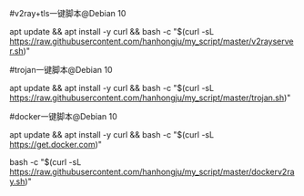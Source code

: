 #v2ray+tls一键脚本@Debian 10

apt update && apt install -y curl && bash -c "$(curl -sL   https://raw.githubusercontent.com/hanhongju/my_script/master/v2rayserver.sh)"


#trojan一键脚本@Debian 10

apt update && apt install -y curl && bash -c "$(curl -sL   https://raw.githubusercontent.com/hanhongju/my_script/master/trojan.sh)"




#docker一键脚本@Debian 10

apt update && apt install -y curl && bash -c "$(curl -sL https://get.docker.com)"

bash -c "$(curl -sL   https://raw.githubusercontent.com/hanhongju/my_script/master/dockerv2ray.sh)"

